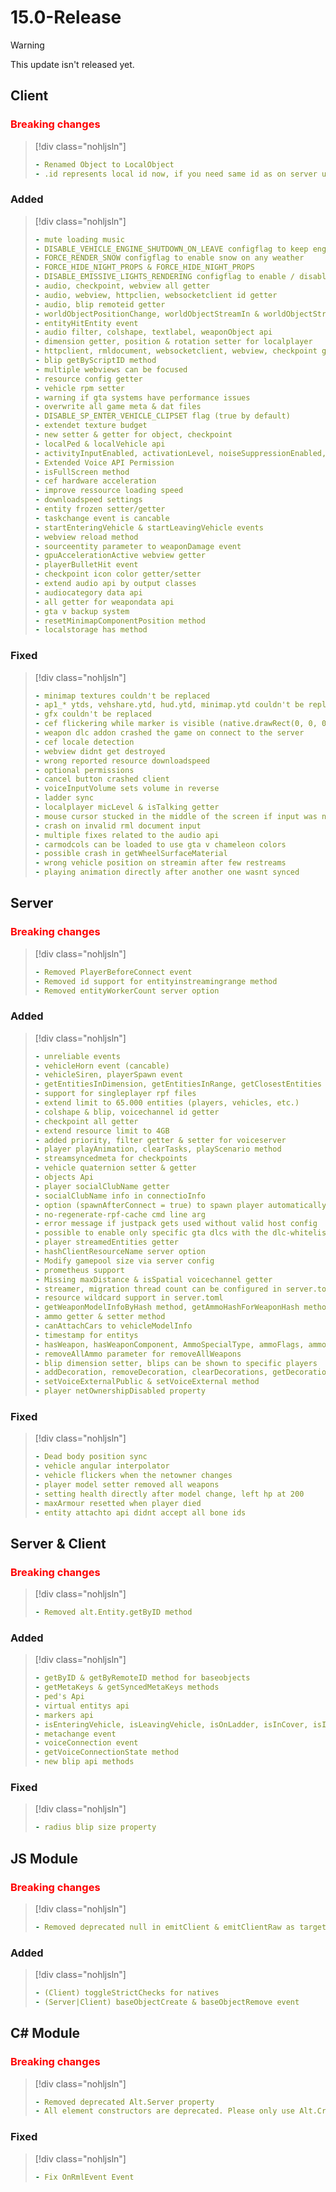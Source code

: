 # 15.0-Release

> [!WARNING]
> This update isn't released yet.

## Client

### <span style="color: red;">Breaking changes</span>

> [!div class="nohljsln"]
> ```yaml
> - Renamed Object to LocalObject
> - .id represents local id now, if you need same id as on server use .remoteId
> ```

### Added

> [!div class="nohljsln"]
> ```yaml
> - mute loading music
> - DISABLE_VEHICLE_ENGINE_SHUTDOWN_ON_LEAVE configflag to keep engines on when leaving a vehicle
> - FORCE_RENDER_SNOW configflag to enable snow on any weather
> - FORCE_HIDE_NIGHT_PROPS & FORCE_HIDE_NIGHT_PROPS
> - DISABLE_EMISSIVE_LIGHTS_RENDERING configflag to enable / disable emissive lights
> - audio, checkpoint, webview all getter
> - audio, webview, httpclien, websocketclient id getter
> - audio, blip remoteid getter
> - worldObjectPositionChange, worldObjectStreamIn & worldObjectStreamOut event
> - entityHitEntity event
> - audio filter, colshape, textlabel, weaponObject api
> - dimension getter, position & rotation setter for localplayer
> - httpclient, rmldocument, websocketclient, webview, checkpoint getbyID method
> - blip getByScriptID method
> - multiple webviews can be focused
> - resource config getter
> - vehicle rpm setter
> - warning if gta systems have performance issues
> - overwrite all game meta & dat files
> - DISABLE_SP_ENTER_VEHICLE_CLIPSET flag (true by default)
> - extendet texture budget
> - new setter & getter for object, checkpoint
> - localPed & localVehicle api
> - activityInputEnabled, activationLevel, noiseSuppressionEnabled, toggleInput methods
> - Extended Voice API Permission
> - isFullScreen method
> - cef hardware acceleration
> - improve ressource loading speed
> - downloadspeed settings
> - entity frozen setter/getter
> - taskchange event is cancable
> - startEnteringVehicle & startLeavingVehicle events
> - webview reload method
> - sourceentity parameter to weaponDamage event
> - gpuAccelerationActive webview getter
> - playerBulletHit event
> - checkpoint icon color getter/setter
> - extend audio api by output classes
> - audiocategory data api
> - all getter for weapondata api
> - gta v backup system
> - resetMinimapComponentPosition method
> - localstorage has method
> ```

### Fixed

> [!div class="nohljsln"]
> ```yaml
> - minimap textures couldn't be replaced
> - ap1_* ytds, vehshare.ytd, hud.ytd, minimap.ytd couldn't be replaced
> - gfx couldn't be replaced
> - cef flickering while marker is visible (native.drawRect(0, 0, 0, 0, 0, 0, 0, 0) workaround is no longer needed)
> - weapon dlc addon crashed the game on connect to the server
> - cef locale detection
> - webview didnt get destroyed
> - wrong reported resource downloadspeed
> - optional permissions
> - cancel button crashed client
> - voiceInputVolume sets volume in reverse
> - ladder sync
> - localplayer micLevel & isTalking getter
> - mouse cursor stucked in the middle of the screen if input was not set to raw
> - crash on invalid rml document input
> - multiple fixes related to the audio api
> - carmodcols can be loaded to use gta v chameleon colors
> - possible crash in getWheelSurfaceMaterial
> - wrong vehicle position on streamin after few restreams
> - playing animation directly after another one wasnt synced
> ```

## Server

### <span style="color: red;">Breaking changes</span>

> [!div class="nohljsln"]
> ```yaml
> - Removed PlayerBeforeConnect event
> - Removed id support for entityinstreamingrange method
> - Removed entityWorkerCount server option
> ```

### Added

> [!div class="nohljsln"]
> ```yaml
> - unreliable events
> - vehicleHorn event (cancable)
> - vehicleSiren, playerSpawn event
> - getEntitiesInDimension, getEntitiesInRange, getClosestEntities methods
> - support for singleplayer rpf files
> - extend limit to 65.000 entities (players, vehicles, etc.)
> - colshape & blip, voicechannel id getter
> - checkpoint all getter
> - extend resource limit to 4GB
> - added priority, filter getter & setter for voiceserver
> - player playAnimation, clearTasks, playScenario method
> - streamsyncedmeta for checkpoints
> - vehicle quaternion setter & getter
> - objects Api
> - player socialClubName getter
> - socialClubName info in connectioInfo
> - option (spawnAfterConnect = true) to spawn player automatically at position 0,0,71
> - no-regenerate-rpf-cache cmd line arg
> - error message if justpack gets used without valid host config
> - possible to enable only specific gta dlcs with the dlc-whitelist config option
> - player streamedEntities getter
> - hashClientResourceName server option
> - Modify gamepool size via server config
> - prometheus support
> - Missing maxDistance & isSpatial voicechannel getter
> - streamer, migration thread count can be configured in server.toml
> - resource wildcard support in server.toml
> - getWeaponModelInfoByHash method, getAmmoHashForWeaponHash method & weaponmodels.bin file
> - ammo getter & setter method
> - canAttachCars to vehicleModelInfo
> - timestamp for entitys
> - hasWeapon, hasWeaponComponent, AmmoSpecialType, ammoFlags, ammoMax method for player
> - removeAllAmmo parameter for removeAllWeapons
> - blip dimension setter, blips can be shown to specific players
> - addDecoration, removeDecoration, clearDecorations, getDecorations method for player
> - setVoiceExternalPublic & setVoiceExternal method
> - player netOwnershipDisabled property
> ```

### Fixed

> [!div class="nohljsln"]
> ```yaml
> - Dead body position sync
> - vehicle angular interpolator
> - vehicle flickers when the netowner changes
> - player model setter removed all weapons
> - setting health directly after model change, left hp at 200
> - maxArmour resetted when player died
> - entity attachto api didnt accept all bone ids
> ```

## Server & Client

### <span style="color: red;">Breaking changes</span>

> [!div class="nohljsln"]
> ```yaml
> - Removed alt.Entity.getByID method
> ```

### Added
> [!div class="nohljsln"]
> ```yaml
> - getByID & getByRemoteID method for baseobjects
> - getMetaKeys & getSyncedMetaKeys methods
> - ped's Api
> - virtual entitys api
> - markers api
> - isEnteringVehicle, isLeavingVehicle, isOnLadder, isInCover, isInMelee player getter
> - metachange event
> - voiceConnection event
> - getVoiceConnectionState method
> - new blip api methods
> ```

### Fixed
> [!div class="nohljsln"]
> ```yaml
> - radius blip size property
> ```

## JS Module

### <span style="color: red;">Breaking changes</span>

> [!div class="nohljsln"]
> ```yaml
> - Removed deprecated null in emitClient & emitClientRaw as target parameter
> ```

### Added
> [!div class="nohljsln"]
> ```yaml
> - (Client) toggleStrictChecks for natives
> - (Server|Client) baseObjectCreate & baseObjectRemove event
> ```


## C# Module

### <span style="color: red;">Breaking changes</span>

> [!div class="nohljsln"]
> ```yaml
> - Removed deprecated Alt.Server property
> - All element constructors are deprecated. Please only use Alt.Create* or AltAsync.Create* instead. In one of the next updates the constructors will be removed.
> ```

### Fixed

> [!div class="nohljsln"]
> ```yaml
> - Fix OnRmlEvent Event
> ```